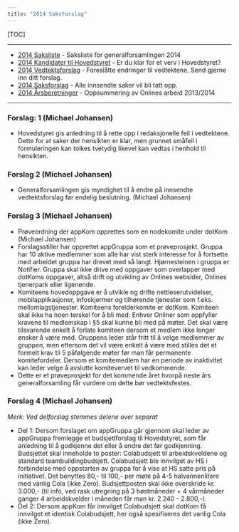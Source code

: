 ```yaml
---
title: "2014 Saksforslag"
---
```


[TOC]

---
* [2014 Saksliste](https://wiki.online.ntnu.no/generalforsamlinger/2014/saksliste) - Saksliste for generalforsamlingen 2014
* [2014 Kandidater til Hovedstyret](https://wiki.online.ntnu.no/generalforsamlinger/2014/valg) - Er du klar for et verv i Hovedstyret?
* [2014 Vedtektsforslag](https://wiki.online.ntnu.no/generalforsamlinger/2014/vedtekstforslag) - Foreslåtte endringer til vedtektene. Send gjerne inn ditt forslag.
* [2014 Saksforslag](https://wiki.online.ntnu.no/generalforsamlinger/2014/saksforslag) - Alle innsendte saker vil bli tatt opp.
* [2014 Årsberetninger](https://wiki.online.ntnu.no/generalforsamlinger/2014/aarsberetninger) - Oppsummering av Onlines arbeid 2013/2014

---

### Forslag: 1 (Michael Johansen)

* Hovedstyret gis anledning til å rette opp i redaksjonelle feil i vedtektene. Dette for at saker der hensikten er klar, men grunnet småfeil i formuleringen kan tolkes tvetydig likevel kan vedtas i henhold til hensikten.

### Forslag 2 (Michael Johansen)

* Generalforsamlingen gis myndighet til å endre på innsendte vedtektsforslag før endelig beslutning. (Michael Johansen)

### Forslag 3 (Michael Johansen)

* Prøveordning der appKom opprettes som en nodekomite under dotKom (Michael Johansen)
* Forslagsstiller har opprettet appGruppa som et prøveprosjekt. Gruppa har 10 aktive medlemmer som alle har vist sterk interesse for å fortsette med arbeidet gruppa har drevet med så langt. Hjørnesteinen i gruppa er Notifier. Gruppa skal ikke drive med oppgaver som overlapper med dotKoms oppgaver, altså drift og utvikling av Onlines websider, Onlines tjenerpark eller ligenende.
* Komiteens hovedoppgave er å utvikle og drifte nettleserutvidelser, mobilapplikasjoner, infoskjermer og tilhørende tjenester som f.eks. mellomlagstjenester. Komiteens forelderkomite er dotKom. Komiteen skal ikke ha noen terskel for å bli med: Enhver Onliner som oppfyller kravene til medlemskap i §5 skal kunne bli med på møter. Det skal være tilsvarende enkelt å forlate komiteen dersom et medlem ikke lenger ønsker å være med. Gruppens leder står fritt til å velge medlemmer av gruppen, men ettersom det vil være enkelt å være med stilles det et formelt krav til 5 påfølgende møter før man får permanente komitefordeler. Dersom et komitemedlem har en periode av inaktivitet kan leder velge å avslutte komitevervet til vedkommende.
* Dette er et prøveprosjekt for det kommende året hvorpå neste års generalforsamling får vurdere om dette bør vedtektsfestes.

### Forslag 4 (Michael Johansen)

_Merk: Ved delforslag stemmes delene over separat_

* Del 1: Dersom forslaget om appGruppa går gjennom skal leder av appGruppa fremlegge et budsjettforslag til Hovedstyret, som får anledning til å godkjenne det eller å endre det før godkjenning. Budsjettet skal inneholde to poster: Colabudsjett til arbeidskveldene og standard teambuildingbudsjett. Colabudsjett ble innvilget av HS i forbindelse med oppstarten av gruppa for å vise at HS satte pris på initiativet. Det benyttes 80,- til 100,- per møte på 4-5 halvannenlitere med vanlig Cola (ikke Zero). Budsjettposten skal ikke overskride kr. 3.000,- (til info, ved rask utregning på 3 høstmåneder + 4 vårmåneder ganger 4 arbeidskvelder i måneden får man kr. 2.240 - 2.800,-).
* Del 2: Dersom appKom får innvilget Colabudsjett skal dotKom få innvilget et identisk Colabudsjett, her også spesifiseres det vanlig Cola (ikke Zero).
